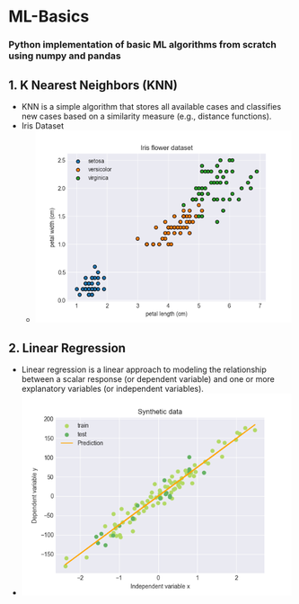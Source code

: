 # ML-Basics
### Python implementation of basic ML algorithms from scratch using numpy and pandas

## 1. K Nearest Neighbors (KNN)
- KNN is a simple algorithm that stores all available cases and classifies new cases based on a similarity measure (e.g., distance functions).
- Iris Dataset
  - ![KNN Dataset](KNN/knn.png)

## 2. Linear Regression
- Linear regression is a linear approach to modeling the relationship between a scalar response (or dependent variable) and one or more explanatory variables (or independent variables).
- ![Linear Regression](LinearRegression/linreg.png)
